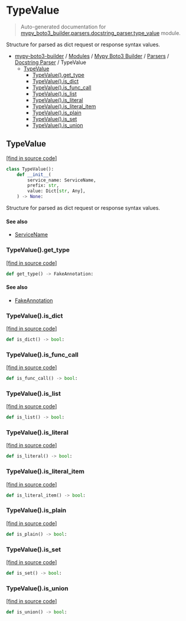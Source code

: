 # TypeValue

> Auto-generated documentation for [mypy_boto3_builder.parsers.docstring_parser.type_value](https://github.com/vemel/mypy_boto3_builder/blob/master/mypy_boto3_builder/parsers/docstring_parser/type_value.py) module.

Structure for parsed as dict request or response syntax values.

- [mypy-boto3-builder](../../../README.md#mypy_boto3_builder) / [Modules](../../../MODULES.md#mypy-boto3-builder-modules) / [Mypy Boto3 Builder](../../index.md#mypy-boto3-builder) / [Parsers](../index.md#parsers) / [Docstring Parser](index.md#docstring-parser) / TypeValue
    - [TypeValue](#typevalue)
        - [TypeValue().get_type](#typevalueget_type)
        - [TypeValue().is_dict](#typevalueis_dict)
        - [TypeValue().is_func_call](#typevalueis_func_call)
        - [TypeValue().is_list](#typevalueis_list)
        - [TypeValue().is_literal](#typevalueis_literal)
        - [TypeValue().is_literal_item](#typevalueis_literal_item)
        - [TypeValue().is_plain](#typevalueis_plain)
        - [TypeValue().is_set](#typevalueis_set)
        - [TypeValue().is_union](#typevalueis_union)

## TypeValue

[[find in source code]](https://github.com/vemel/mypy_boto3_builder/blob/master/mypy_boto3_builder/parsers/docstring_parser/type_value.py#L20)

```python
class TypeValue():
    def __init__(
        service_name: ServiceName,
        prefix: str,
        value: Dict[str, Any],
    ) -> None:
```

Structure for parsed as dict request or response syntax values.

#### See also

- [ServiceName](../../service_name.md#servicename)

### TypeValue().get_type

[[find in source code]](https://github.com/vemel/mypy_boto3_builder/blob/master/mypy_boto3_builder/parsers/docstring_parser/type_value.py#L202)

```python
def get_type() -> FakeAnnotation:
```

#### See also

- [FakeAnnotation](../../type_annotations/fake_annotation.md#fakeannotation)

### TypeValue().is_dict

[[find in source code]](https://github.com/vemel/mypy_boto3_builder/blob/master/mypy_boto3_builder/parsers/docstring_parser/type_value.py#L51)

```python
def is_dict() -> bool:
```

### TypeValue().is_func_call

[[find in source code]](https://github.com/vemel/mypy_boto3_builder/blob/master/mypy_boto3_builder/parsers/docstring_parser/type_value.py#L66)

```python
def is_func_call() -> bool:
```

### TypeValue().is_list

[[find in source code]](https://github.com/vemel/mypy_boto3_builder/blob/master/mypy_boto3_builder/parsers/docstring_parser/type_value.py#L54)

```python
def is_list() -> bool:
```

### TypeValue().is_literal

[[find in source code]](https://github.com/vemel/mypy_boto3_builder/blob/master/mypy_boto3_builder/parsers/docstring_parser/type_value.py#L57)

```python
def is_literal() -> bool:
```

### TypeValue().is_literal_item

[[find in source code]](https://github.com/vemel/mypy_boto3_builder/blob/master/mypy_boto3_builder/parsers/docstring_parser/type_value.py#L169)

```python
def is_literal_item() -> bool:
```

### TypeValue().is_plain

[[find in source code]](https://github.com/vemel/mypy_boto3_builder/blob/master/mypy_boto3_builder/parsers/docstring_parser/type_value.py#L69)

```python
def is_plain() -> bool:
```

### TypeValue().is_set

[[find in source code]](https://github.com/vemel/mypy_boto3_builder/blob/master/mypy_boto3_builder/parsers/docstring_parser/type_value.py#L60)

```python
def is_set() -> bool:
```

### TypeValue().is_union

[[find in source code]](https://github.com/vemel/mypy_boto3_builder/blob/master/mypy_boto3_builder/parsers/docstring_parser/type_value.py#L63)

```python
def is_union() -> bool:
```
